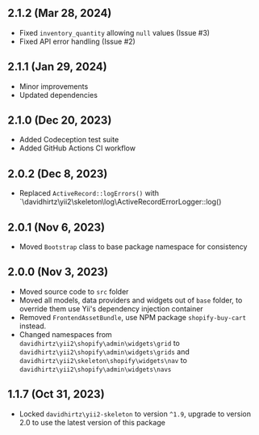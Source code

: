 ## 2.1.2 (Mar 28, 2024)

- Fixed `inventory_quantity` allowing `null` values (Issue #3)
- Fixed API error handling (Issue #2)

## 2.1.1 (Jan 29, 2024)

- Minor improvements
- Updated dependencies

## 2.1.0 (Dec 20, 2023)

- Added Codeception test suite
- Added GitHub Actions CI workflow

## 2.0.2 (Dec 8, 2023)

- Replaced `ActiveRecord::logErrors()` with `\davidhirtz\yii2\skeleton\log\ActiveRecordErrorLogger::log()

## 2.0.1 (Nov 6, 2023)

- Moved `Bootstrap` class to base package namespace for consistency

## 2.0.0 (Nov 3, 2023)

- Moved source code to `src` folder
- Moved all models, data providers and widgets out of `base` folder, to override them use Yii's dependency injection
  container
- Removed `FrontendAssetBundle`, use NPM package `shopify-buy-cart` instead.
- Changed namespaces from `davidhirtz\yii2\shopify\admin\widgets\grid`
  to `davidhirtz\yii2\shopify\admin\widgets\grids` and `davidhirtz\yii2\skeleton\shopify\widgets\nav`
  to `davidhirtz\yii2\shopify\admin\widgets\navs`

## 1.1.7 (Oct 31, 2023)

- Locked `davidhirtz\yii2-skeleton` to version `^1.9`, upgrade to version 2.0 to use the latest version of this package